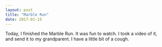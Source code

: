 ```yaml
---
layout: post
title: "Marble Run"
date: 2017-01-15
---
```


Today, I finished the Marble Run. It was fun to watch. I took a video of it, and send it to my grandparent. I have a little bit of a cough.
